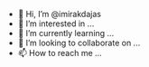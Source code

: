 - 👋 Hi, I’m @imirakdajas
- 👀 I’m interested in ...
- 🌱 I’m currently learning ...
- 💞️ I’m looking to collaborate on ...
- 📫 How to reach me ...

<!---
imirakdajas/imirakdajas is a ✨ special ✨ repository because its `README.md` (this file) appears on your GitHub profile.
You can click the Preview link to take a look at your changes.
--->
